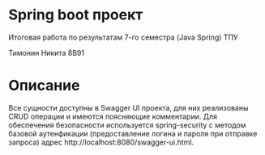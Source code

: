 # Spring boot проект 
Итоговая работа по результатам 7-го семестра (Java Spring) ТПУ

Тимонин Никита 8В91
# Описание
Все сущности доступны в Swagger UI проекта, для них реализованы CRUD операции и имеются поясняющие комментарии. Для обеспечения безопасности используется spring-security с методом базовой аутенфикации (предоставление логина и пароля при отправке запроса) адрес http://localhost:8080/swagger-ui.html.





